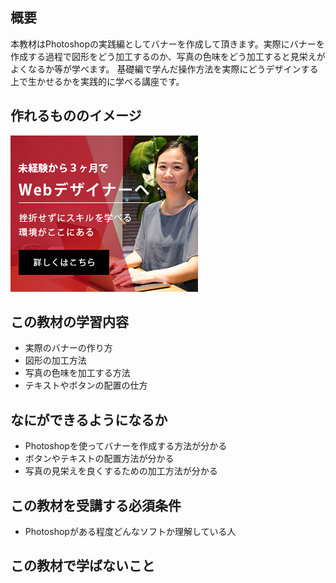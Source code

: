## 概要
本教材はPhotoshopの実践編としてバナーを作成して頂きます。実際にバナーを作成する過程で図形をどう加工するのか、写真の色味をどう加工すると見栄えがよくなるか等が学べます。
基礎編で学んだ操作方法を実際にどうデザインする上で生かせるかを実践的に学べる講座です。

## 作れるもののイメージ
![作れるもののイメージ](/image/PS実践.png)

## この教材の学習内容
- 実際のバナーの作り方
- 図形の加工方法
- 写真の色味を加工する方法
- テキストやボタンの配置の仕方

## なにができるようになるか
- Photoshopを使ってバナーを作成する方法が分かる
- ボタンやテキストの配置方法が分かる
- 写真の見栄えを良くするための加工方法が分かる

## この教材を受講する必須条件
- Photoshopがある程度どんなソフトか理解している人

## この教材で学ばないこと

